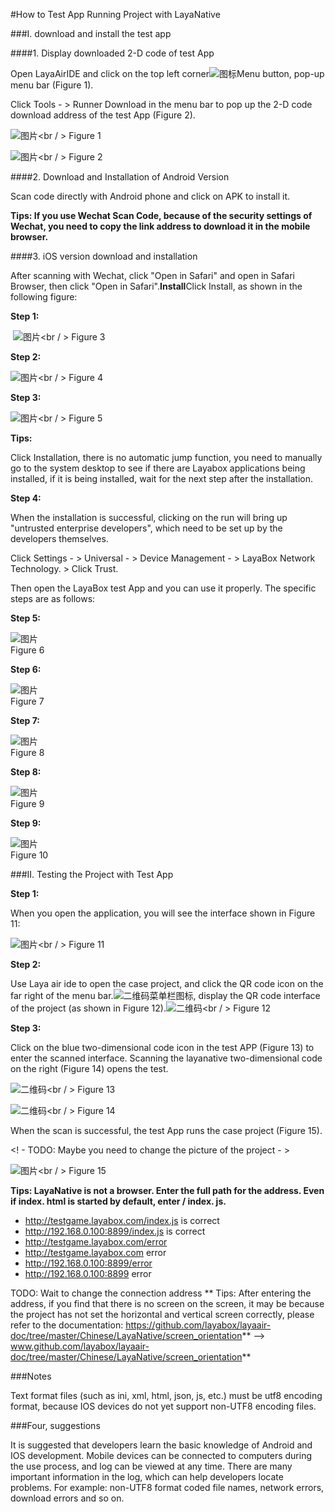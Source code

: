 #How to Test App Running Project with LayaNative

###I. download and install the test app

####1. Display downloaded 2-D code of test App

Open LayaAirIDE and click on the top left corner![图标](img/1_1.png)Menu button, pop-up menu bar (Figure 1).

Click Tools - > Runner Download in the menu bar to pop up the 2-D code download address of the test App (Figure 2).





  ![图片](img/1.png)<br / >
Figure 1

​![图片](img/2.png)<br / >
Figure 2

####2. Download and Installation of Android Version

Scan code directly with Android phone and click on APK to install it.

**Tips: If you use Wechat Scan Code, because of the security settings of Wechat, you need to copy the link address to download it in the mobile browser.**    

####3. iOS version download and installation

After scanning with Wechat, click "Open in Safari" and open in Safari Browser, then click "Open in Safari".**Install**Click Install, as shown in the following figure:

**Step 1:**



​ ![图片](img/3.png)<br / >
Figure 3

**Step 2:**



  ![图片](img/4.png)<br / >
Figure 4

**Step 3:**



  ![图片](img/5.png)<br / >
Figure 5

**Tips:**

Click Installation, there is no automatic jump function, you need to manually go to the system desktop to see if there are Layabox applications being installed, if it is being installed, wait for the next step after the installation.

**Step 4:**

When the installation is successful, clicking on the run will bring up "untrusted enterprise developers", which need to be set up by the developers themselves.

Click Settings - > Universal - > Device Management - > LayaBox Network Technology. > Click Trust.

Then open the LayaBox test App and you can use it properly. The specific steps are as follows:

**Step 5:**

​![图片](img/6.png)<br/>
Figure 6


**Step 6:**

​![图片](img/7.png)<br/>
Figure 7


**Step 7:**

​![图片](img/8.png)<br/>
Figure 8


**Step 8:**

​![图片](img/9.png)<br/>
Figure 9

**Step 9:**

​![图片](img/10.png)<br/>
Figure 10

###II. Testing the Project with Test App

**Step 1:**

When you open the application, you will see the interface shown in Figure 11:

![图片](img/11.png)<br / >
Figure 11

**Step 2:**

Use Laya air ide to open the case project, and click the QR code icon on the far right of the menu bar.![二维码菜单栏图标](img/12_0.png), display the QR code interface of the project (as shown in Figure 12).![二维码](img/12.png)<br / >
Figure 12

**Step 3:**

Click on the blue two-dimensional code icon in the test APP (Figure 13) to enter the scanned interface. Scanning the layanative two-dimensional code on the right (Figure 14) opens the test.



  ![二维码](img/13.png)<br / >
Figure 13



  ![二维码](img/14.png)<br / >
Figure 14


When the scan is successful, the test App runs the case project (Figure 15).

<! - TODO: Maybe you need to change the picture of the project - >



  ![图片](img/15.png)<br / >
Figure 15


**Tips: LayaNative is not a browser. Enter the full path for the address. Even if index. html is started by default, enter / index. js.**

* http://testgame.layabox.com/index.js is correct
* http://192.168.0.100:8899/index.js is correct
* http://testgame.layabox.com/error
* http://testgame.layabox.com error
* http://192.168.0.100:8899/error
* http://192.168.0.100:8899 error

TODO: Wait to change the connection address ** Tips: After entering the address, if you find that there is no screen on the screen, it may be because the project has not set the horizontal and vertical screen correctly, please refer to the documentation: https://github.com/layabox/layaair-doc/tree/master/Chinese/LayaNative/screen_orientation** --> www.github.com/layabox/layaair-doc/tree/master/Chinese/LayaNative/screen_orientation**


###Notes

Text format files (such as ini, xml, html, json, js, etc.) must be utf8 encoding format, because IOS devices do not yet support non-UTF8 encoding files.


###Four, suggestions

It is suggested that developers learn the basic knowledge of Android and IOS development. Mobile devices can be connected to computers during the use process, and log can be viewed at any time. There are many important information in the log, which can help developers locate problems. For example: non-UTF8 format coded file names, network errors, download errors and so on.